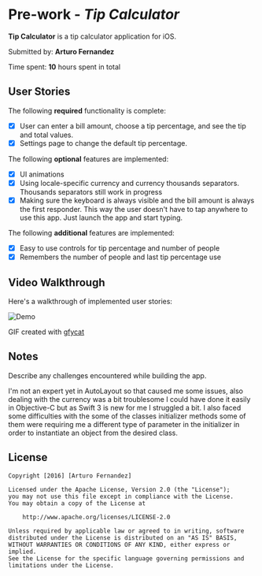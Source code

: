 # Pre-work - *Tip Calculator*

**Tip Calculator** is a tip calculator application for iOS.

Submitted by: **Arturo Fernandez**

Time spent: **10** hours spent in total

## User Stories

The following **required** functionality is complete:

* [X] User can enter a bill amount, choose a tip percentage, and see the tip and total values.
* [X] Settings page to change the default tip percentage.

The following **optional** features are implemented:
* [X] UI animations
* [X] Using locale-specific currency and currency thousands separators. Thousands separators still work in progress
* [X] Making sure the keyboard is always visible and the bill amount is always the first responder. This way the user doesn't have to tap anywhere to use this app. Just launch the app and start typing.

The following **additional** features are implemented:
- [X] Easy to use controls for tip percentage and number of people
- [X] Remembers the number of people and last tip percentage use

## Video Walkthrough 

Here's a walkthrough of implemented user stories:

<img src="https://thumbs.gfycat.com/IndelibleUnhealthyGossamerwingedbutterfly-size_restricted.gif" alt="Demo" data-canonical-src="https://thumbs.gfycat.com/IndelibleUnhealthyGossamerwingedbutterfly-size_restricted.gif" style="max-width:100%;">

GIF created with [gfycat](https://gfycat.com/)

## Notes

Describe any challenges encountered while building the app.

I'm not an expert yet in AutoLayout so that caused me some issues, also dealing with the currency was a bit troublesome I could have done it easily in Objective-C but as Swift 3 is new for me I struggled a bit. I also faced some difficulties with the some of the classes initializer methods some of them were requiring me a different type of parameter in the initializer in order to instantiate an object from the desired class.



## License

    Copyright [2016] [Arturo Fernandez]

    Licensed under the Apache License, Version 2.0 (the "License");
    you may not use this file except in compliance with the License.
    You may obtain a copy of the License at

        http://www.apache.org/licenses/LICENSE-2.0

    Unless required by applicable law or agreed to in writing, software
    distributed under the License is distributed on an "AS IS" BASIS,
    WITHOUT WARRANTIES OR CONDITIONS OF ANY KIND, either express or implied.
    See the License for the specific language governing permissions and
    limitations under the License.

